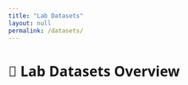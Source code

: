 ```yaml
---
title: "Lab Datasets"
layout: null
permalink: /datasets/
---
```


<html lang="en">
<head>
  <meta charset="UTF-8">
  <title>Lab Datasets</title>
  <link href="https://cdn.jsdelivr.net/npm/bootstrap@5.3.3/dist/css/bootstrap.min.css" rel="stylesheet">
  <script src="https://cdn.jsdelivr.net/npm/axios/dist/axios.min.js"></script>
  <style>
    body {
      font-family: 'Segoe UI', sans-serif;
      padding: 20px;
    }

    .card-img-container {
      width: 100%;
      height: 140px;
      padding: 8px;
      background-color: #f8f9fa;
      display: flex;
      align-items: center;
      justify-content: center;
    }

    .card-img-top {
      object-fit: contain;
      width: 100%;
      height: 100%;
      padding: 0;
    }

    .badge-private {
      background-color: crimson;
    }

    .badge-public {
      background-color: seagreen;
    }

    .card-body p.description {
      font-size: 0.875rem;
      margin-bottom: 4px;
      color: #555;
    }

    .card-body p.details {
      font-size: 0.75rem;
      color: #777;
    }

    h1 {
      font-size: 1.75rem;
    }
  </style>
</head>
<body>
  <h1 class="mb-4">🧪 Lab Datasets Overview</h1>
  <div id="datasetGrid" class="row g-3"></div>

  <script>
    axios.get('datasets.json')
      .then(response => {
        const container = document.getElementById('datasetGrid');
        response.data.forEach(ds => {
          const badge = ds.access === 'Private'
            ? `<span class="badge badge-private">Private</span>`
            : `<span class="badge badge-public">Public</span>`;

          const card = `
          <div class="col-md-4">
            <div class="card shadow-sm h-100">
              <div class="card-img-container">
                <img src="${ds.thumbnail}" class="card-img-top" alt="${ds.name}">
              </div>
              <div class="card-body pb-2">
                <h6 class="card-title mb-1">${ds.name}</h6>
                <p class="description">${ds.description}</p>
                <p class="details">${ds.details || ''}</p>
                <ul class="list-group list-group-flush small">
                  <li class="list-group-item"><strong>Size:</strong> ${ds.size}</li>
                  <li class="list-group-item"><strong>Project:</strong> ${ds.project}</li>
                  <li class="list-group-item"><strong>Contributors:</strong> ${ds.contributors.join(', ')}</li>
                  <li class="list-group-item"><strong>Access:</strong> ${badge}</li>
                </ul>
              </div>
              <div class="card-footer bg-white border-0 text-end">
                ${ds.link ? `<a href="${ds.link}" target="_blank" class="btn btn-outline-primary btn-sm">More Info</a>` : ''}
              </div>
            </div>
          </div>
          `;
          container.insertAdjacentHTML('beforeend', card);
        });
      })
      .catch(err => {
        document.getElementById('datasetGrid').innerHTML = "<p class='text-danger'>Failed to load dataset info.</p>";
        console.error(err);
      });
  </script>
</body>
</html>
